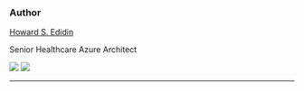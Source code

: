 ### Author ###

[Howard S. Edidin ](mailto:hedidin@edidingroup.net)

Senior Healthcare Azure Architect


[![](http://i.imgur.com/h3MRU0C.png)](https://twitter.com/hsedidin)    [![](http://i.imgur.com/OKxtOYG.png)](https://www.linkedin.com/in/hedidin/)


----------


